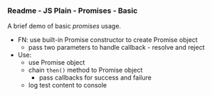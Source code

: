 ### Readme - JS Plain - Promises - Basic

A brief demo of basic *promises* usage.

  * FN: use built-in Promise constructor to create Promise object
    * pass two parameters to handle callback - resolve and reject
  * Use:
    * use Promise object
    * chain `then()` method to Promise object
      * pass callbacks for success and failure
    * log test content to console
